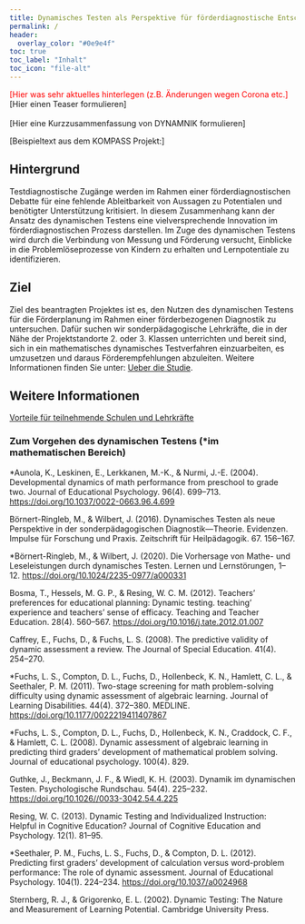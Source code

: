 ```yaml
---
title: Dynamisches Testen als Perspektive für förderdiagnostische Entscheidungen in der Schule
permalink: /
header:
  overlay_color: "#0e9e4f"
toc: true
toc_label: "Inhalt"
toc_icon: "file-alt"
---
```

<aside class="notice--primary">
<font color="red">[Hier was sehr aktuelles hinterlegen (z.B. Änderungen wegen Corona etc.]</font>
</aside>
<aside class="notice--primary">
[Hier einen Teaser formulieren]
</aside>  
  <br> [Hier eine Kurzzusammenfassung von DYNAMNIK formulieren]

[Beispieltext aus dem KOMPASS Projekt:]

## Hintergrund
Testdiagnostische Zugänge werden im Rahmen einer förderdiagnostischen Debatte für eine fehlende Ableitbarkeit von Aussagen zu Potentialen und benötigter Unterstützung kritisiert. In diesem Zusammenhang kann der Ansatz des dynamischen Testens eine vielversprechende Innovation im förderdiagnostischen Prozess darstellen. Im Zuge des dynamischen Testens wird durch die Verbindung von Messung und Förderung versucht, Einblicke in die Problemlöseprozesse von Kindern zu erhalten und Lernpotentiale zu identifizieren.

## Ziel
Ziel des beantragten Projektes ist es, den Nutzen des dynamischen Testens für die Förderplanung im Rahmen einer förderbezogenen Diagnostik zu
untersuchen. Dafür suchen wir sonderpädagogische Lehrkräfte, die in der Nähe der Projektstandorte 2. oder 3. Klassen unterrichten und bereit sind, sich in ein mathematisches dynamisches Testverfahren einzuarbeiten, es umzusetzen und daraus Förderempfehlungen abzuleiten.
Weitere Informationen finden Sie unter:  [Ueber die Studie](http://www.kompass-forschung.de/ueber-die-studie/).

## Weitere Informationen
[Vorteile für teilnehmende Schulen und Lehrkräfte](http://www.kompass-forschung.de/ueber-die-studie/vorteile/)

### Zum Vorgehen des dynamischen Testens (*im mathematischen Bereich)
*Aunola, K., Leskinen, E., Lerkkanen, M.-K., & Nurmi, J.-E. (2004). Developmental dynamics of math performance from preschool to grade two. Journal of Educational Psychology. 96(4). 699–713. https://doi.org/10.1037/0022-0663.96.4.699

Börnert-Ringleb, M., & Wilbert, J. (2016). Dynamisches Testen als neue Perspektive in der sonderpädagogischen Diagnostik—Theorie. Evidenzen. Impulse für Forschung und Praxis. Zeitschrift für Heilpädagogik. 67. 156–167.

*Börnert-Ringleb, M., & Wilbert, J. (2020). Die Vorhersage von Mathe- und Leseleistungen durch dynamisches Testen. Lernen und Lernstörungen, 1–12.
https://doi.org/10.1024/2235-0977/a000331

Bosma, T., Hessels, M. G. P., & Resing, W. C. M. (2012). Teachers’ preferences for educational planning: Dynamic testing. teaching’ experience and teachers’ sense of efficacy. Teaching and Teacher Education. 28(4). 560–567. https://doi.org/10.1016/j.tate.2012.01.007

Caffrey, E., Fuchs, D., & Fuchs, L. S. (2008). The predictive validity of dynamic assessment a review. The Journal of Special Education. 41(4). 254–270.

*Fuchs, L. S., Compton, D. L., Fuchs, D., Hollenbeck, K. N., Hamlett, C. L., & Seethaler, P. M. (2011). Two-stage screening for math problem-solving difficulty using dynamic assessment of algebraic learning. Journal of Learning Disabilities. 44(4). 372–380. MEDLINE. https://doi.org/10.1177/0022219411407867

*Fuchs, L. S., Compton, D. L., Fuchs, D., Hollenbeck, K. N., Craddock, C. F., & Hamlett, C. L. (2008). Dynamic assessment of algebraic learning in predicting third graders’ development of mathematical problem solving. Journal of educational psychology. 100(4). 829.

Guthke, J., Beckmann, J. F., & Wiedl, K. H. (2003). Dynamik im dynamischen Testen. Psychologische Rundschau. 54(4). 225–232. https://doi.org/10.1026//0033-3042.54.4.225

Resing, W. C. (2013). Dynamic Testing and Individualized Instruction: Helpful in Cognitive Education? Journal of Cognitive Education and Psychology. 12(1). 81–95.

*Seethaler, P. M., Fuchs, L. S., Fuchs, D., & Compton, D. L. (2012). Predicting first graders’ development of calculation versus word-problem performance: The role of dynamic assessment. Journal of Educational Psychology. 104(1). 224–234. https://doi.org/10.1037/a0024968

Sternberg, R. J., & Grigorenko, E. L. (2002). Dynamic Testing: The Nature and Measurement of Learning Potential. Cambridge University Press.
